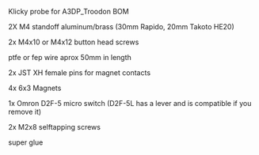 Klicky probe for A3DP_Troodon BOM

2X M4 standoff aluminum/brass (30mm Rapido, 20mm Takoto HE20)

2x M4x10 or M4x12 button head screws

ptfe or fep wire aprox 50mm in length

2x JST XH female pins for magnet contacts

4x 6x3 Magnets

1x Omron D2F-5 micro switch (D2F-5L has a lever and is compatible if you remove it)

2x M2x8 selftapping screws

super glue
